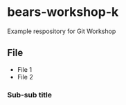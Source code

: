 # bears-workshop-k
Example respository for Git Workshop

## File
- File 1
- File 2

### Sub-sub title
